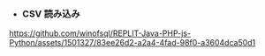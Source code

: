 
- ### CSV 読み込み




https://github.com/winofsql/REPLIT-Java-PHP-js-Python/assets/1501327/83ee26d2-a2a4-4fad-98f0-a3604dca50d1

